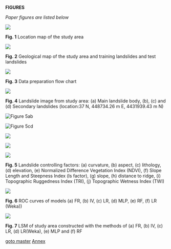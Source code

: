 **FIGURES**

*Paper figures are listed below*



<p align="left">
  <img src="https://github.com/apolat2018/LSAT/blob/master/Figures/Figure1.jpg">
</p>


<p><b>Fig. 1</b> Location map of the study area</p>

<p align="left">
  <img  src="https://github.com/apolat2018/LSAT/blob/master/Figures/Figure2.jpg">
</p>

<p><b>Fig. 2</b> Geological map of the study area and training landslides and test landslides</p>

<p align="left">
  <img  src="https://github.com/apolat2018/LSAT/blob/master/Figures/Figure3.jpg">
</p>

<p><b>Fig. 3</b> Data preparation flow chart</p>

<p align="left">
  <img  src="https://github.com/apolat2018/LSAT/blob/master/Figures/Figure4.jpg">
</p>

<p><b>Fig. 4</b> Landslide image from study area: (a) Main landslide body, (b), (c) and (d) Secondary landslides (location:37 N, 448734.26 m E, 4431939.43 m N) </p>

<p align="left">
  <img src="https://github.com/apolat2018/LSAT/blob/master/Figures/Figure5_ab.jpg" title="Figure 5ab">
</p>


<p align="left">
  <img src="https://github.com/apolat2018/LSAT/blob/master/Figures/Figure5_cd.jpg" title="Figure 5cd">
</p>

<p align="left">
  <img src="https://github.com/apolat2018/LSAT/blob/master/Figures/Figure5_ef.jpg">
</p>

<p align="left">
  <img  src="https://github.com/apolat2018/LSAT/blob/master/Figures/Figure5_gh.jpg">
</p>


<p align="left">
  <img  src="https://github.com/apolat2018/LSAT/blob/master/Figures/Figure5_ij.jpg">
</p>

<p><b>Fig. 5</b> Landslide controlling factors: (a) curvature, (b) aspect, (c) lithology, (d) elevation, (e) Normalized Difference Vegetation Index (NDVI), (f) Slope Length and Steepness Index (ls factor), (g) slope, (h) distance to ridge, (i) Topographic Ruggedness Index (TRI), (j) Topographic Wetness Index (TWI)</p>


<p align="left">
  <img  src="https://github.com/apolat2018/LSAT/blob/master/Figures/Figure6.jpg">
</p>

<p><b>Fig. 6</b> ROC curves of models (a) FR, (b) IV, (c) LR, (d) MLP, (e) RF, (f) LR (Weka))</p>

<p align="left">
  <img  src="https://github.com/apolat2018/LSAT/blob/master/Figures/Figure7.jpg">
</p>


<p><b>Fig. 7</b> LSM of study area constructed with the methods of (a) FR, (b) IV, (c) LR, (d) LR(Weka), (e) MLP and (f) RF</p>

[goto master](https://github.com/apolat2018/LSAT/tree/master)
[Annex](https://github.com/apolat2018/LSAT/tree/master/Annex)

